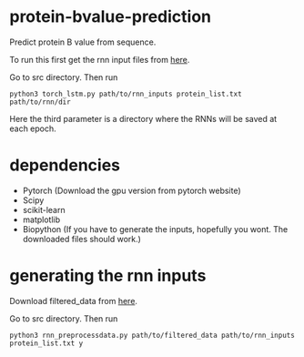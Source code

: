 # protein-bvalue-prediction
Predict protein B value from sequence.

To run this first get the rnn input files from [here](https://drive.google.com/open?id=1URxykv0RfgC3f0XJLteZrQ8lwTILgaZZ).

Go to src directory.
Then run

    python3 torch_lstm.py path/to/rnn_inputs protein_list.txt path/to/rnn/dir
    
Here the third parameter is a directory where the RNNs will be saved at each epoch.


# dependencies
- Pytorch (Download the gpu version from pytorch website)
- Scipy
- scikit-learn
- matplotlib
- Biopython (If you have to generate the inputs, hopefully you wont. The downloaded files should work.)

# generating the rnn inputs

Download filtered_data from [here](https://drive.google.com/open?id=1g-ma0oHXBayzkCyijQdbWhLXFc6SeiX8).

Go to src directory.
Then run

    python3 rnn_preprocessdata.py path/to/filtered_data path/to/rnn_inputs protein_list.txt y
